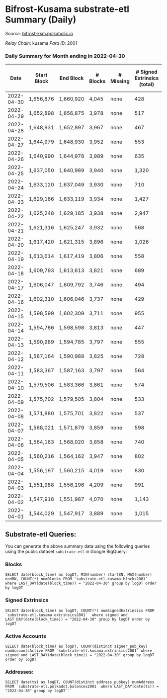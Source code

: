 # Bifrost-Kusama substrate-etl Summary (Daily)

_Source_: [bifrost-ksm.polkaholic.io](https://bifrost-ksm.polkaholic.io)

*Relay Chain*: kusama
*Para ID*: 2001



### Daily Summary for Month ending in 2022-04-30


| Date | Start Block | End Block | # Blocks | # Missing | # Signed Extrinsics (total) | # Active Accounts | # Addresses with Balances | # Events | # Transfers | # XCM Transfers In | # XCM Transfers Out |
| ---- | ----------- | --------- | -------- | --------- | --------------------------- | ----------------- | ------------------------- | -------- | ----------- | ------------------ | ------------------- |
| 2022-04-30 | 1,656,876 | 1,660,920 | 4,045 | none  | 428 | 94 | 98,761 | 20,308 | 4,910 ($168,215.52) | 33 ($46,100.84) | 30 ($16,653.69) |
| 2022-04-29 | 1,652,898 | 1,656,875 | 3,978 | none  | 517 | 123 | 98,758 | 22,227 | 5,731 ($338,920.51) | 44 ($55,637.58) | 46 ($200,727.38) |
| 2022-04-28 | 1,648,931 | 1,652,897 | 3,967 | none  | 467 | 110 |  | 21,695 | 5,565 ($229,143.85) | 44 ($34,648.99) | 28 ($38,791.55) |
| 2022-04-27 | 1,644,979 | 1,648,930 | 3,952 | none  | 553 | 128 |  | 20,720 | 4,832 ($178,517.10) | 25 ($30,593.98) | 37 ($54,891.81) |
| 2022-04-26 | 1,640,990 | 1,644,978 | 3,989 | none  | 635 | 148 | 98,733 | 23,099 | 5,535 ($118,737.75) | 44 ($27,274.90) | 45 ($35,491.01) |
| 2022-04-25 | 1,637,050 | 1,640,989 | 3,940 | none  | 1,320 | 128 | 98,709 | 25,868 | 4,778 ($343,352.63) | 45 ($84,091.79) | 48 ($119,619.02) |
| 2022-04-24 | 1,633,120 | 1,637,049 | 3,930 | none  | 710 | 154 | 98,659 | 23,021 | 5,517 ($172,537.73) | 30 ($31,203.77) | 48 ($37,570.21) |
| 2022-04-23 | 1,629,186 | 1,633,119 | 3,934 | none  | 1,427 | 152 | 98,637 | 28,734 | 5,038 ($222,863.86) | 46 ($60,690.20) | 46 ($54,490.72) |
| 2022-04-22 | 1,625,248 | 1,629,185 | 3,938 | none  | 2,947 | 149 | 98,611 | 44,186 | 5,366 ($322,383.15) | 48 ($43,808.77) | 45 ($68,860.16) |
| 2022-04-21 | 1,621,316 | 1,625,247 | 3,932 | none  | 568 | 165 | 98,524 | 21,793 | 5,429 ($143,621.57) | 30 ($25,714.21) | 44 ($40,323.44) |
| 2022-04-20 | 1,617,420 | 1,621,315 | 3,896 | none  | 1,026 | 204 | 98,518 | 23,690 | 5,292 ($423,606.82) | 65 ($96,960.02) | 54 ($35,108.34) |
| 2022-04-19 | 1,613,614 | 1,617,419 | 3,806 | none  | 558 | 176 | 98,505 | 19,835 | 4,684 ($318,586.43) | 30 ($55,996.62) | 36 ($33,010.92) |
| 2022-04-18 | 1,609,793 | 1,613,613 | 3,821 | none  | 689 | 166 | 98,501 | 22,211 | 5,469 ($206,452.18) | 40 ($51,241.25) | 41 ($60,777.79) |
| 2022-04-17 | 1,606,047 | 1,609,792 | 3,746 | none  | 494 | 152 | 98,490 | 19,302 | 4,560 ($173,498.37) | 26 ($26,907.55) | 37 ($35,279.80) |
| 2022-04-16 | 1,602,310 | 1,606,046 | 3,737 | none  | 429 | 138 | 98,482 | 18,805 | 4,421 ($179,019.63) | 57 ($56,028.81) | 36 ($48,380.01) |
| 2022-04-15 | 1,598,599 | 1,602,309 | 3,711 | none  | 955 | 234 | 98,476 | 22,311 | 5,057 ($211,974.97) | 45 ($33,526.74) | 41 ($39,999.25) |
| 2022-04-14 | 1,594,786 | 1,598,598 | 3,813 | none  | 447 | 154 | 98,469 | 20,174 | 4,997 ($197,001.09) | 19 ($13,159.96) | 25 ($20,844.04) |
| 2022-04-13 | 1,590,989 | 1,594,785 | 3,797 | none  | 555 | 174 | 98,458 | 19,910 | 4,599 ($134,730.24) | 22 ($16,586.88) | 36 ($18,406.27) |
| 2022-04-12 | 1,587,164 | 1,590,988 | 3,825 | none  | 728 | 188 | 98,452 | 22,341 | 5,412 ($348,987.37) | 33 ($61,168.94) | 34 ($51,894.88) |
| 2022-04-11 | 1,583,367 | 1,587,163 | 3,797 | none  | 564 | 168 | 98,435 | 19,836 | 4,538 ($1,188,902.84) | 37 ($39,852.57) | 42 ($114,607.18) |
| 2022-04-10 | 1,579,506 | 1,583,366 | 3,861 | none  | 574 | 150 | 98,434 | 20,103 | 4,452 ($464,765.12) | 48 ($56,645.05) | 19 ($9,408.59) |
| 2022-04-09 | 1,575,702 | 1,579,505 | 3,804 | none  | 533 | 137 | 98,416 | 21,011 | 5,223 ($213,057.94) | 35 ($38,017.34) | 55 ($62,253.42) |
| 2022-04-08 | 1,571,880 | 1,575,701 | 3,822 | none  | 537 | 148 | 98,403 | 19,487 | 4,384 ($298,790.37) | 33 ($41,766.08) | 39 ($58,560.45) |
| 2022-04-07 | 1,568,021 | 1,571,879 | 3,859 | none  | 598 | 151 | 98,385 | 19,831 | 4,495 ($2,200,386.03) | 55 ($215,829.46) | 54 ($59,226.76) |
| 2022-04-06 | 1,564,163 | 1,568,020 | 3,858 | none  | 740 | 174 | 98,357 | 22,207 | 5,079 ($430,430.28) | 57 ($64,323.42) | 64 ($90,084.93) |
| 2022-04-05 | 1,560,216 | 1,564,162 | 3,947 | none  | 802 | 198 | 98,335 | 21,960 | 4,799 ($902,339.53) | 61 ($117,572.11) | 39 ($92,134.25) |
| 2022-04-04 | 1,556,197 | 1,560,215 | 4,019 | none  | 830 | 250 | 98,322 | 23,256 | 5,522 ($395,460.67) | 41 ($56,554.95) | 48 ($39,501.79) |
| 2022-04-03 | 1,551,988 | 1,556,196 | 4,209 | none  | 991 | 232 | 98,310 | 25,160 | 5,707 ($1,349,740.74) | 96 ($128,763.27) | 59 ($136,004.79) |
| 2022-04-02 | 1,547,918 | 1,551,987 | 4,070 | none  | 1,143 | 309 | 98,292 | 25,474 | 5,606 ($3,309,181.06) | 126 ($173,565.90) | 103 ($186,565.42) |
| 2022-04-01 | 1,544,029 | 1,547,917 | 3,889 | none  | 1,015 | 231 | 98,270 | 22,578 | 4,671 ($1,047,430.18) | 95 ($237,249.29) | 78 ($161,942.40) |

## Substrate-etl Queries:
You can generate the above summary data using the following queries using the public dataset `substrate-etl` in Google BigQuery:


### Blocks
```
SELECT date(block_time) as logDT, MIN(number) startBN, MAX(number) endBN, COUNT(*) numBlocks FROM `substrate-etl.kusama.blocks2001`  where LAST_DAY(date(block_time)) = "2022-04-30" group by logDT order by logDT
```


### Signed Extrinsics
```
SELECT date(block_time) as logDT, COUNT(*) numSignedExtrinsics FROM `substrate-etl.kusama.extrinsics2001`  where signed and LAST_DAY(date(block_time)) = "2022-04-30" group by logDT order by logDT
```


### Active Accounts
```
SELECT date(block_time) as logDT, COUNT(distinct signer_pub_key) numAccountsActive FROM `substrate-etl.kusama.extrinsics2001` where signed and LAST_DAY(date(block_time)) = "2022-04-30" group by logDT order by logDT
```


### Addresses:
```
SELECT date(ts) as logDT, COUNT(distinct address_pubkey) numAddress FROM `substrate-etl.polkadot.balances2001` where LAST_DAY(date(ts)) = "2022-04-30" group by logDT```

